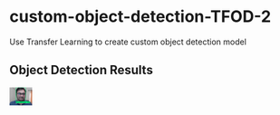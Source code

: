 # custom-object-detection-TFOD-2
Use Transfer Learning to create custom object detection model


## Object Detection Results
<img title="Custom Object Detection" alt="Python" width="40px" src="results/object_detection_1.png" />
